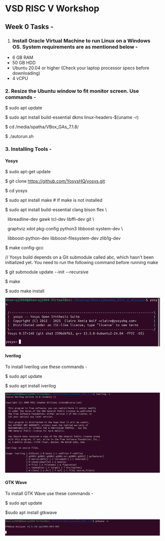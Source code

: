 # VSD RISC V Workshop 



## Week 0 Tasks - 

1. ### Install Oracle Virtual Machine to run Linux on a Windows OS. System requirements are as mentioned below -



* 6 GB RAM
* 50 GB HDD
* Ubuntu 20.04 or higher (Check your laptop processor specs before downloading)
* 4 vCPU



### 2\. Resize the Ubuntu window to fit monitor screen. Use commands - 



$ sudo apt update

$ sudo apt install build-essential dkms linux-headers-$(uname -r)

$ cd /media/spatha/VBox\_GAs\_7.1.8/

$ ./autorun.sh  



### 3\. Installing Tools - 



#### Yosys 



$ sudo apt-get update

$ git clone https://github.com/YosysHQ/yosys.git

$ cd yosys

$ sudo apt install make               # If make is not installed

$ sudo apt install build-essential clang bison flex \\

&nbsp;   libreadline-dev gawk tcl-dev libffi-dev git \\

&nbsp;   graphviz xdot pkg-config python3 libboost-system-dev \\

&nbsp;   libboost-python-dev libboost-filesystem-dev zlib1g-dev

$ make config-gcc

// Yosys build depends on a Git submodule called abc, which hasn't been initialized yet. You need to run the following command before running make

$ git submodule update --init --recursive

$ make 

$ sudo make install

![Yosys Installed Image](week0/images/Yosys_installed.png)


#### Iverilog 

To install Iverilog use these commands - 

$ sudo apt update

$ sudo apt install iverilog

![Iverilog Installed Image](week0/images/Iverilog_installed.png)

#### GTK Wave 

To install GTK Wave use these commands - 

$ sudo apt update 

$sudo apt install gtkwave

![GTK Wave Installed Image](week0/images/GTKWave_installed.png)













